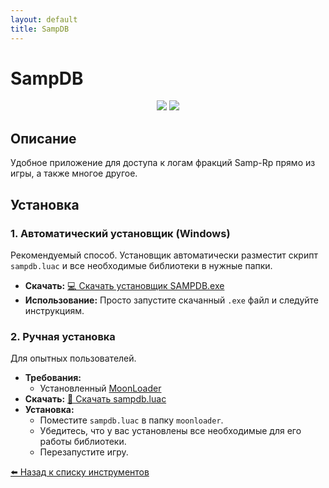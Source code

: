 ```yaml
---
layout: default
title: SampDB
---
```


# SampDB

<p align="center">
  <img src="https://img.shields.io/badge/status-active-brightgreen?style=flat-square">
  <img src="https://img.shields.io/badge/moonloader-supported-blue?style=flat-square">
</p>

## Описание

Удобное приложение для доступа к логам фракций Samp-Rp прямо из игры, а также многое другое.

## Установка

### 1. Автоматический установщик (Windows)

Рекомендуемый способ. Установщик автоматически разместит скрипт `sampdb.luac` и все необходимые библиотеки в нужные папки.

- **Скачать:** [💻 Скачать установщик SAMPDB.exe](https://github.com/amfeeque/samp.tools/raw/main/SampDB/SAMPDB.exe)
- **Использование:** Просто запустите скачанный `.exe` файл и следуйте инструкциям.

### 2. Ручная установка

Для опытных пользователей.

- **Требования:**
  - Установленный [MoonLoader](https://blast.hk/threads/13305/)
- **Скачать:** [📜 Скачать sampdb.luac](https://github.com/amfeeque/samp.tools/raw/main/SampDB/sampdb.luac)
- **Установка:**
  - Поместите `sampdb.luac` в папку `moonloader`.
  - Убедитесь, что у вас установлены все необходимые для его работы библиотеки.
  - Перезапустите игру.

[⬅️ Назад к списку инструментов](/samp.tools/)
